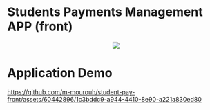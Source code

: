 # Students Payments Management APP (front)

<div style="text-align:center"><img src="https://github.com/m-mourouh/student-pay-front/assets/60442896/c59ff6db-a0a0-490c-b475-843fc2a584d7"/></div>

# Application Demo

https://github.com/m-mourouh/student-pay-front/assets/60442896/1c3bddc9-a944-4410-8e90-a221a830ed80



